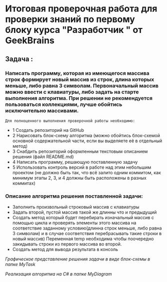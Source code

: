 # **Итоговая проверочная работа для проверки знаний по первому блоку курса "Разработчик " oт GeekBrains**

## Задача : 
 ### Написать программу, которая из имеющегося массива строк формирует новый массив из строк, длина которых меньше, либо равна 3 символам. Первоначальный массив можно ввести с клавиатуры, либо задать на старте выполнения алгоритма. При решении не рекомендуется пользоваться коллекциями, лучше обойтись исключительно массивами.

    Для полноценного выполнения проверочной работы необходимо:

* 1 Создать репозиторий на GitHub
* 2 Нарисовать блок-схему алгоритма (можно обойтись блок-схемой основной содержательной части, если вы выделяете её в отдельный метод)
* 3 Снабдить репозиторий оформленным текстовым описанием решения (файл README.md)
* 4 Написать программу, решающую поставленную задачу
* 5 Использовать контроль версий в работе над этим небольшим проектом (не должно быть так, что всё залито одним коммитом, как минимум этапы 2, 3, и 4 должны быть расположены в разных коммитах)

### Описание алгоритма решения поставленной задачи:
* Заполнить произвольный строковый массив с клавиатуры
* Задать второй, пустой массив такой же длинны что и предыдущий
*  Создать метод который будет перебирать изначальный массив  с помощью цикла и проверять элементы этого массива на соответствие заданному условию(длинна строк меньше, либо равна 3 символам)
и в случае соответствия перебрасывать такие строки в новый массив)
Переменная temp необходима чтобы поочередно закидывать строки из первого массива во второй.
* Создать метод для вывода результата в консоль

*Графическое представление решения задачи в виде блок-схемы в папке MyTask*

*Реализация алгоритма на C# в папке MyDiagram*